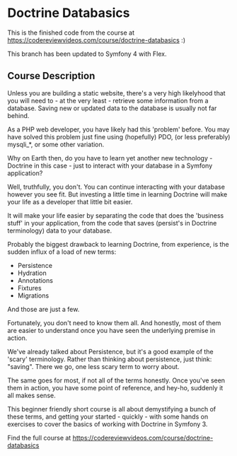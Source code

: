 Doctrine Databasics
===================

This is the finished code from the course at https://codereviewvideos.com/course/doctrine-databasics
:)

This branch has been updated to Symfony 4 with Flex.


## Course Description

Unless you are building a static website, there's a very high likelyhood that you will need to - at the very least - retrieve some information from a database. Saving new or updated data to the database is usually not far behind.

As a PHP web developer, you have likely had this 'problem' before. You may have solved this problem just fine using (hopefully) PDO, (or less preferably) mysqli_*, or some other variation.

Why on Earth then, do you have to learn yet another new technology - Doctrine in this case - just to interact with your database in a Symfony application?

Well, truthfully, you don't. You can continue interacting with your database however you see fit. But investing a little time in learning Doctrine will make your life as a developer that little bit easier.

It will make your life easier by separating the code that does the 'business stuff' in your application, from the code that saves (persist's in Doctrine terminology) data to your database.

Probably the biggest drawback to learning Doctrine, from experience, is the sudden influx of a load of new terms:

* Persistence
* Hydration
* Annotations
* Fixtures
* Migrations

And those are just a few.

Fortunately, you don't need to know them all. And honestly, most of them are easier to understand once you have seen the underlying premise in action.

We've already talked about Persistence, but it's a good example of the 'scary' terminology. Rather than thinking about persistence, just think: "saving". There we go, one less scary term to worry about.

The same goes for most, if not all of the terms honestly. Once you've seen them in action, you have some point of reference, and hey-ho, suddenly it all makes sense.

This beginner friendly short course is all about demystifying a bunch of these terms, and getting your started - quickly - with some hands on exercises to cover the basics of working with 
Doctrine in Symfony 3.

Find the full course at https://codereviewvideos.com/course/doctrine-databasics
